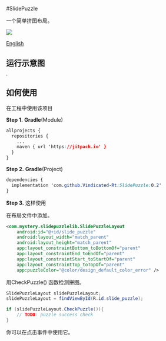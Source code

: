 #SlidePuzzle

一个简单拼图布局。

[![](https://jitpack.io/v/Vindicated-Rt/SlidePuzzle.svg)](https://jitpack.io/#Vindicated-Rt/SlidePuzzle)

[English](https://github.com/Vindicated-Rt/SlidePuzzle/blob/master/README.md)

## 运行示意图

<img src="https://s3.ax1x.com/2021/01/08/sKohVS.gif" style="zoom:20%" />

## 如何使用

在工程中使用该项目

**Step 1.** **Gradle**(Module)

```css
allprojects {
  repositories {
    ...
    maven { url 'https://jitpack.io' }
  }
}
```

**Step 2.** **Gradle**(Project)

```css
dependencies {
  implementation 'com.github.Vindicated-Rt:SlidePuzzle:0.2'
}
```

**Step 3.** 这样使用

在布局文件中添加。

```xml
<com.mystery.slidepuzzlelib.SlidePuzzleLayout
    android:id="@+id/slide_puzzle"
    android:layout_width="match_parent"
    android:layout_height="match_parent"
    app:layout_constraintBottom_toBottomOf="parent"
    app:layout_constraintEnd_toEndOf="parent"
    app:layout_constraintStart_toStartOf="parent"
    app:layout_constraintTop_toTopOf="parent"
    app:puzzleColor="@color/design_default_color_error" />
```

用CheckPuzzle() 函数检测拼图。

```java
SlidePuzzleLayout slidePuzzleLayout;
slidePuzzleLayout = findViewById(R.id.slide_puzzle);

if (slidePuzzleLayout.CheckPuzzle()){
    // TODO: puzzle success check
}
```

你可以在点击事件中使用它。
